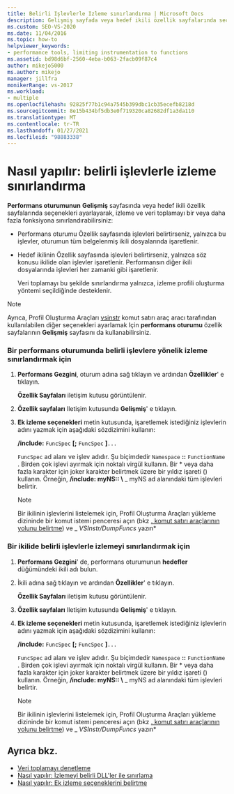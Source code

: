 ```yaml
---
title: Belirli Işlevlerle Izleme sınırlandırma | Microsoft Docs
description: Gelişmiş sayfada veya hedef ikili özellik sayfalarında seçenekleri ayarlayarak, izleme ve veri toplamayı bir veya daha fazla fonksiyona sınırlamayı öğrenin.
ms.custom: SEO-VS-2020
ms.date: 11/04/2016
ms.topic: how-to
helpviewer_keywords:
- performance tools, limiting instrumentation to functions
ms.assetid: bd98d6bf-2560-4eba-b063-2facb09f87c4
author: mikejo5000
ms.author: mikejo
manager: jillfra
monikerRange: vs-2017
ms.workload:
- multiple
ms.openlocfilehash: 92825f77b1c94a7545b399dbc1cb35ecefb8218d
ms.sourcegitcommit: 8e15b434bf5db3e0f719320ca82682df1a3da110
ms.translationtype: MT
ms.contentlocale: tr-TR
ms.lasthandoff: 01/27/2021
ms.locfileid: "98883338"
---
```

# <a name="how-to-limit-instrumentation-to-specific-functions"></a>Nasıl yapılır: belirli işlevlerle izleme sınırlandırma
**Performans oturumunun** **Gelişmiş** sayfasında veya hedef ikili özellik sayfalarında seçenekleri ayarlayarak, izleme ve veri toplamayı bir veya daha fazla fonksiyona sınırlandırabilirsiniz:

- Performans oturumu Özellik sayfasında işlevleri belirtirseniz, yalnızca bu işlevler, oturumun tüm belgelenmiş ikili dosyalarında işaretlenir.

- Hedef ikilinin Özellik sayfasında işlevleri belirtirseniz, yalnızca söz konusu ikilide olan işlevler işaretlenir. Performansın diğer ikili dosyalarında işlevleri her zamanki gibi işaretlenir.

  Veri toplamayı bu şekilde sınırlandırma yalnızca, izleme profili oluşturma yöntemi seçildiğinde desteklenir.

> [!NOTE]
> Ayrıca, Profil Oluşturma Araçları [vsinstr](../profiling/vsinstr.md) komut satırı araç aracı tarafından kullanılabilen diğer seçenekleri ayarlamak Için **performans oturumu** özellik sayfalarının **Gelişmiş** sayfasını da kullanabilirsiniz.

### <a name="to-limit-instrumentation-to-specific-functions-in-a-performance-session"></a>Bir performans oturumunda belirli işlevlere yönelik izleme sınırlandırmak için

1. **Performans Gezgini**, oturum adına sağ tıklayın ve ardından **Özellikler**' e tıklayın.

    **Özellik Sayfaları** iletişim kutusu görüntülenir.

2. **Özellik sayfaları** Iletişim kutusunda **Gelişmiş**' e tıklayın.

3. **Ek izleme seçenekleri** metin kutusunda, işaretlemek istediğiniz işlevlerin adını yazmak için aşağıdaki sözdizimini kullanın:

    **/include:** `FuncSpec` **[;** `FuncSpec` **]**`...`

    `FuncSpec` ad alanı ve işlev adıdır. Şu biçimdedir `Namespace` **::** `FunctionName` . Birden çok işlevi ayırmak için noktalı virgül kullanın. Bir \* veya daha fazla karakter için joker karakter belirtmek üzere bir yıldız işareti () kullanın. Örneğin, **/include: myNS:: \\** _ myNS ad alanındaki tüm işlevleri belirtir.

   > [!NOTE]
   > Bir ikilinin işlevlerini listelemek için, Profil Oluşturma Araçları yükleme dizininde bir komut istemi penceresi açın (bkz [. komut satırı araçlarının yolunu belirtme](../profiling/specifying-the-path-to-profiling-tools-command-line-tools.md)) ve _ *VSInstr/DumpFuncs* yazın*

### <a name="to-limit-instrumentation-to-specific-functions-in-a-binary"></a>Bir ikilide belirli işlevlerle izlemeyi sınırlandırmak için

1. **Performans Gezgini**' de, performans oturumunun **hedefler** düğümündeki ikili adı bulun.

2. İkili adına sağ tıklayın ve ardından **Özellikler**' e tıklayın.

    **Özellik Sayfaları** iletişim kutusu görüntülenir.

3. **Özellik sayfaları** Iletişim kutusunda **Gelişmiş**' e tıklayın.

4. **Ek izleme seçenekleri** metin kutusunda, işaretlemek istediğiniz işlevlerin adını yazmak için aşağıdaki sözdizimini kullanın:

    **/include:** `FuncSpec` **[;** `FuncSpec` **]**`...`

    `FuncSpec` ad alanı ve işlev adıdır. Şu biçimdedir `Namespace` **::** `FunctionName` . Birden çok işlevi ayırmak için noktalı virgül kullanın. Bir \* veya daha fazla karakter için joker karakter belirtmek üzere bir yıldız işareti () kullanın. Örneğin, **/include: myNS:: \\** _ myNS ad alanındaki tüm işlevleri belirtir.

   > [!NOTE]
   > Bir ikilinin işlevlerini listelemek için, Profil Oluşturma Araçları yükleme dizininde bir komut istemi penceresi açın (bkz [. komut satırı araçlarının yolunu belirtme](../profiling/specifying-the-path-to-profiling-tools-command-line-tools.md)) ve _ *VSInstr/DumpFuncs* yazın*

## <a name="see-also"></a>Ayrıca bkz.
- [Veri toplamayı denetleme](../profiling/controlling-data-collection.md)
- [Nasıl yapılır: İzlemeyi belirli DLL'ler ile sınırlama](../profiling/how-to-limit-instrumentation-to-specific-dlls.md)
- [Nasıl yapılır: Ek izleme seçeneklerini belirtme](../profiling/how-to-specify-additional-instrumentation-options.md)
